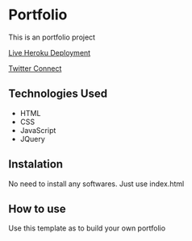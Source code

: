 # Portfolio
This is an portfolio project


[Live Heroku Deployment](https://portfolioakash.herokuapp.com/)

[Twitter Connect](https://twitter.com/akash_tvm)

## Technologies Used

* HTML
* CSS
* JavaScript
* JQuery

## Instalation

No need to install any softwares. Just use index.html

## How to use

Use this template as to build your own portfolio

